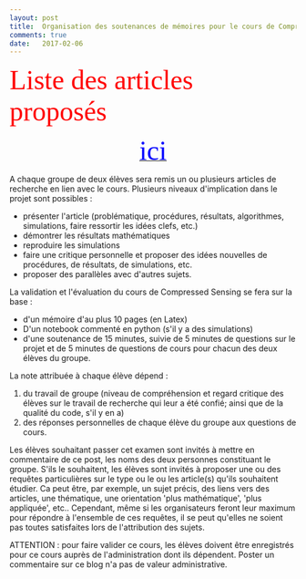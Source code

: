 ```yaml
---
layout: post
title:  Organisation des soutenances de mémoires pour le cours de Compressed Sensing -- année 2017.
comments: true
date:   2017-02-06
---
```

<!-- <font face="verdana" size='8' color='red'> Planning des soutenances</font> 

[<center><font face="verdana" size='8' color='blue'> ici </font></center>](/assets/planning_soutenance_cs_15_16.pdf) -->



<font face="verdana" size='8' color='red'> Liste des articles proposés</font> 

[<center><font face="verdana" size='8' color='blue'> ici </font></center>](/assets/liste_projets.pdf)


<!-- <font face="verdana" size='8' color='red'> Date limite d'inscription : vendredi 3 mars</font>
(C'est une date ferme : les élèves non-inscrits à cette date ne pourront pas passer l'examen.) -->

A chaque groupe de deux élèves sera remis un ou plusieurs articles de recherche en lien avec le cours. Plusieurs niveaux d'implication dans le projet sont possibles :

* présenter l'article (problématique, procédures, résultats, algorithmes, simulations, faire ressortir les idées clefs, etc.)
* démontrer les résultats mathématiques
* reproduire les simulations
* faire une critique personnelle et proposer des idées nouvelles de procédures, de résultats, de simulations, etc.
* proposer des parallèles avec d'autres sujets. 

La validation et l'évaluation du cours de Compressed Sensing se fera sur la base :

* d'un mémoire d'au plus 10 pages (en Latex)
* D'un notebook commenté en python (s'il y a des simulations)
* d'une soutenance de 15 minutes, suivie de 5 minutes de questions sur le projet et de 5 minutes de questions de cours pour chacun des deux élèves du groupe.

La note attribuée à chaque élève dépend :
1. du travail de groupe (niveau de compréhension et regard critique des élèves sur le travail de recherche qui leur a été confié; ainsi que de la qualité du code, s'il y en a) 
2. des réponses personnelles de chaque élève du groupe aux questions de cours.


Les élèves souhaitant passer cet examen sont invités à mettre en commentaire de ce post, les noms des deux personnes constituant le groupe. S'ils le souhaitent, les élèves sont invités  à proposer une ou des requêtes particulières sur le type ou le ou les article(s) qu'ils souhaitent étudier. Ca peut être, par exemple, un sujet précis, des liens vers des articles, une thématique, une orientation 'plus mathématique', 'plus appliquée', etc.. 
Cependant, même si les organisateurs feront leur maximum pour répondre à l'ensemble de ces requêtes, il se peut qu'elles ne soient pas toutes satisfaites lors de l'attribution des sujets.

ATTENTION : pour faire valider ce cours, les élèves doivent être enregistrés pour ce cours auprès de l'administration dont ils dépendent. Poster un commentaire sur ce blog n'a pas de valeur administrative. 

 